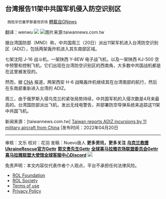 
## 台湾报告11架中共国军机侵入防空识别区
` 西班牙巴塞罗那喜悦农场` [轉載自GNews](https://gnews.org/zh-hans/2384586/)

翻译：wenwu
 ![](https://assets.gnews.org/wp-content/uploads/2022/04/xin_png.001-8.jpg) 
![](https://assets.gnews.org/wp-content/uploads/2022/04/image-2590.png)图片来源:taiwannews.com.tw
 
据台湾国防部（MND）称，中共国周三（20日）派出11架军机进入台湾防空识别区（ADIZ），包括两架轰炸机进入其东南部区域。
 
七架沈阳 J-16 战斗机，一架陕西 Y-8EW 电子战飞机，以及一架陕西 KJ-500 空中预警和控制飞机，它们出现在台湾防空识别区的西南角，大多数中共国战机都是在这里被发现的。
 
然而，据 [CNA](https://www.cna.com.tw/news/aipl/202204200330.aspx) 报道，两架西安 H-6 战略轰炸机继续其在台湾南部的航行，然后在东南部重新进入台湾的 ADIZ。
 
周三，由于俄罗斯入侵乌克兰的紧张局势持续，中共国军机的入侵次数是4月来最高的。台湾国防部派出飞机，发出无线电警告，并部署防空导弹系统来追踪这11架中共国飞机。
 
新闻来源：[taiwannews.com.tw] [Taiwan reports ADIZ incursions by 11 military aircraft from China](https://www.taiwannews.com.tw/en/news/4513624) |发布时间：2022年04月20日
 
* * *
 
审核：文乐
校对：花羽
发稿：Nuevo唐人
**更多资讯，更多关注**
[**乌克兰救援UkraineRescue官方Gettr**](https://gettr.com/user/ukrainerescue)
**[郭文贵先生Gettr](https://gettr.com/user/miles)**
[**全球喜马拉雅农场联盟委员会Gettr**](https://gettr.com/user/GlobalAlliance)
**[喜马拉雅联盟大使馆全球客服中心Discord](https://discord.gg/zv8j42srdN)**
 ![](https://assets.gnews.org/wp-content/uploads/2022/04/GNEWS_CH.-1-3-5.jpeg) 

免责声明：本文内容仅代表作者个人观点，平台不承担任何法律风险。
  
- [ROL Foundation](https://rolfoundation.org/)
- [ROL Society](https://rolsociety.org/)
- [Terms of use](https://gnews.org/terms-of-use-3/)
- [Privacy Policy](https://gnews.org/privacy-policy/)

